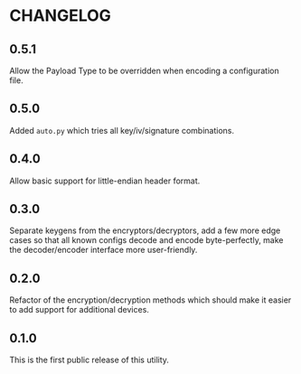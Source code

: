 # CHANGELOG

## 0.5.1

Allow the Payload Type to be overridden when encoding a configuration file.

## 0.5.0

Added `auto.py` which tries all key/iv/signature combinations.

## 0.4.0

Allow basic support for little-endian header format.

## 0.3.0

Separate keygens from the encryptors/decryptors, add a few more edge cases so that all known configs decode and encode byte-perfectly, make the decoder/encoder interface more user-friendly.

## 0.2.0

Refactor of the encryption/decryption methods which should make it easier to add support for additional devices.

## 0.1.0

This is the first public release of this utility.

